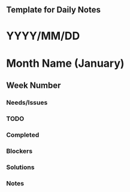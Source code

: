 ## Template for Daily Notes

# YYYY/MM/DD
# Month Name (January)
## Week Number

###  Needs/Issues

### TODO

### Completed

###  Blockers

### Solutions

### Notes